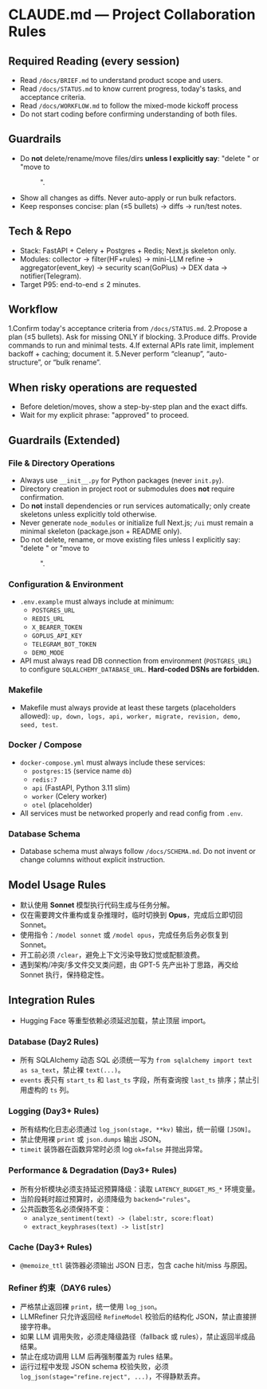 # CLAUDE.md — Project Collaboration Rules

## Required Reading (every session)

- Read `/docs/BRIEF.md` to understand product scope and users.
- Read `/docs/STATUS.md` to know current progress, today's tasks, and acceptance criteria.
- Read `/docs/WORKFLOW.md` to follow the mixed-mode kickoff process
- Do not start coding before confirming understanding of both files.

## Guardrails

- Do **not** delete/rename/move files/dirs **unless I explicitly say**: "delete <file>" or "move <file> to <dir>".
- Show all changes as diffs. Never auto-apply or run bulk refactors.
- Keep responses concise: plan (≤5 bullets) → diffs → run/test notes.

## Tech & Repo

- Stack: FastAPI + Celery + Postgres + Redis; Next.js skeleton only.
- Modules: collector → filter(HF+rules) → mini-LLM refine → aggregator(event_key) → security scan(GoPlus) → DEX data → notifier(Telegram).
- Target P95: end-to-end ≤ 2 minutes.

## Workflow

1.Confirm today's acceptance criteria from `/docs/STATUS.md`.
2.Propose a plan (≤5 bullets). Ask for missing ONLY if blocking.
3.Produce diffs. Provide commands to run and minimal tests.
4.If external APIs rate limit, implement backoff + caching; document it.
5.Never perform “cleanup”, “auto-structure”, or “bulk rename”.

## When risky operations are requested

- Before deletion/moves, show a step-by-step plan and the exact diffs.
- Wait for my explicit phrase: "approved" to proceed.

## Guardrails (Extended)

### File & Directory Operations

- Always use `__init__.py` for Python packages (never `init.py`).
- Directory creation in project root or submodules does **not** require confirmation.
- Do **not** install dependencies or run services automatically; only create skeletons unless explicitly told otherwise.
- Never generate `node_modules` or initialize full Next.js; `/ui` must remain a minimal skeleton (package.json + README only).
- Do not delete, rename, or move existing files unless I explicitly say: "delete <file>" or "move <file> to <dir>".

### Configuration & Environment

- `.env.example` must always include at minimum:
  - `POSTGRES_URL`
  - `REDIS_URL`
  - `X_BEARER_TOKEN`
  - `GOPLUS_API_KEY`
  - `TELEGRAM_BOT_TOKEN`
  - `DEMO_MODE`
- API must always read DB connection from environment (`POSTGRES_URL`) to configure `SQLALCHEMY_DATABASE_URL`. **Hard-coded DSNs are forbidden.**

### Makefile

- Makefile must always provide at least these targets (placeholders allowed):
  `up, down, logs, api, worker, migrate, revision, demo, seed, test`.

### Docker / Compose

- `docker-compose.yml` must always include these services:
  - `postgres:15` (service name `db`)
  - `redis:7`
  - `api` (FastAPI, Python 3.11 slim)
  - `worker` (Celery worker)
  - `otel` (placeholder)
- All services must be networked properly and read config from `.env`.

### Database Schema

- Database schema must always follow `/docs/SCHEMA.md`. Do not invent or change columns without explicit instruction.

## Model Usage Rules

- 默认使用 **Sonnet** 模型执行代码生成与任务分解。
- 仅在需要跨文件重构或复杂推理时，临时切换到 **Opus**，完成后立即切回 Sonnet。
- 使用指令：`/model sonnet` 或 `/model opus`，完成任务后务必恢复到 Sonnet。
- 开工前必须 `/clear`，避免上下文污染导致幻觉或配额浪费。
- 遇到架构/冲突/多文件交叉类问题，由 GPT-5 先产出补丁思路，再交给 Sonnet 执行，保持稳定性。

## Integration Rules

- Hugging Face 等重型依赖必须延迟加载，禁止顶层 import。

### Database (Day2 Rules)

- 所有 SQLAlchemy 动态 SQL 必须统一写为 `from sqlalchemy import text as sa_text`，禁止裸 `text(...)`。
- `events` 表只有 `start_ts` 和 `last_ts` 字段，所有查询按 `last_ts` 排序；禁止引用虚构的 `ts` 列。

### Logging (Day3+ Rules)

- 所有结构化日志必须通过 `log_json(stage, **kv)` 输出，统一前缀 `[JSON]`。
- 禁止使用裸 `print` 或 `json.dumps` 输出 JSON。
- `timeit` 装饰器在函数异常时必须 log `ok=false` 并抛出异常。

### Performance & Degradation (Day3+ Rules)

- 所有分析模块必须支持延迟预算降级：读取 `LATENCY_BUDGET_MS_*` 环境变量。
- 当阶段耗时超过预算时，必须降级为 `backend="rules"`。
- 公共函数签名必须保持不变：
  - `analyze_sentiment(text) -> (label:str, score:float)`
  - `extract_keyphrases(text) -> list[str]`

### Cache (Day3+ Rules)

- `@memoize_ttl` 装饰器必须输出 JSON 日志，包含 cache hit/miss 与原因。

### Refiner 约束（DAY6 rules）

- 严格禁止返回裸 `print`，统一使用 `log_json`。
- LLMRefiner 只允许返回经 `RefineModel` 校验后的结构化 JSON，禁止直接拼接字符串。
- 如果 LLM 调用失败，必须走降级路径（fallback 或 rules），禁止返回半成品结果。
- 禁止在成功调用 LLM 后再强制覆盖为 rules 结果。
- 运行过程中发现 JSON schema 校验失败，必须 `log_json(stage="refine.reject", ...)`，不得静默丢弃。
